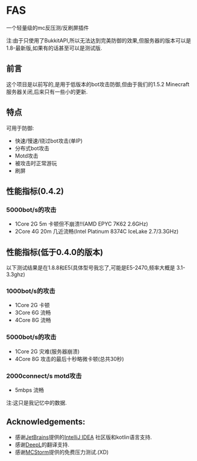 # FAS

一个轻量级的mc反压测/反刷屏插件

注:由于只使用了BukkitAPI,所以无法达到完美防御的效果,但服务器的版本可以是1.8-最新版,如果有的话甚至可以是测试版.
## 前言

这个项目是以前写的,是用于低版本的bot攻击防御,但由于我们的1.5.2 Minecraft服务器关闭,后来只有一些小的更新.

## 特点

可用于防御:

- 快速/慢速/绕过bot攻击(单IP)
- 分布式bot攻击
- Motd攻击
- 被攻击时正常游玩
- 刷屏

## 性能指标(0.4.2)

### 5000bot/s的攻击

- 1Core 2G 5m 卡顿但不崩溃!!(AMD EPYC 7K62 2.6GHz)
- 2Core 4G 20m 几近流畅(Intel Platinum 8374C IceLake 2.7/3.3GHz)

## 性能指标(低于0.4.0的版本)

以下测试结果是在1.8.8和E5(具体型号我忘了,可能是E5-2470,频率大概是
3.1-3.3ghz)

### 1000bot/s的攻击

- 1Core 2G 卡顿
- 3Core 6G 流畅
- 4Core 8G 流畅

### 5000bot/s的攻击

- 1Core 2G 灾难(服务器崩溃)
- 4Core 8G 攻击的最后十秒略微卡顿(总共30秒)

### 2000connect/s motd攻击

- 5mbps 流畅

注:这只是我记忆中的数据.

## Acknowledgements:

- 感谢[JetBrains](https://www.jetbrains.com/)提供的[IntelliJ IDEA](https://www.jetbrains.com/idea/download/)
  社区版和kotlin语言支持.
- 感谢[DeepL](https://www.deepl.com/)的翻译支持.
- 感谢[MCStorm](https://mcstorm.ru/)提供的免费压力测试.(XD)